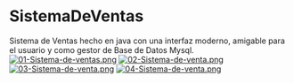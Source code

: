 # SistemaDeVentas
Sistema de Ventas hecho en java con una interfaz moderno, amigable para el usuario y como gestor de Base de Datos Mysql.
[![01-Sistema-de-ventas.png](https://i.postimg.cc/Hxs8M4DT/01-Sistema-de-ventas.png)](https://postimg.cc/HJRLDMkN)
[![02-Sistema-de-venta.png](https://i.postimg.cc/VvttssPt/02-Sistema-de-venta.png)](https://postimg.cc/Fk9zD4RF)
[![03-Sistema-de-venta.png](https://i.postimg.cc/Pr4xWvyx/03-Sistema-de-venta.png)](https://postimg.cc/mtPBRD0f)
[![04-Sistema-de-venta.png](https://i.postimg.cc/K8WmfPMZ/04-Sistema-de-venta.png)](https://postimg.cc/DSqVyb6D)

